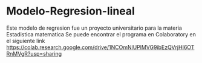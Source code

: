﻿# Modelo-Regresion-lineal
 Este modelo de regresion fue un proyecto universitario para la materia Estadistica matematica
Se puede encontrar el programa en Colaboratory en el siguiente link 
https://colab.research.google.com/drive/1NCOmNlUPlMVG9ibEzQVrjHI6OTRnMVgR?usp=sharing 
